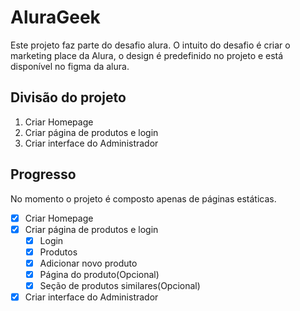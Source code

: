 # AluraGeek
Este projeto faz parte do desafio alura. O intuito do desafio é criar o marketing place da Alura, o design é predefinido no projeto e está disponível no figma da alura.

## Divisão do projeto
1. Criar Homepage
2. Criar página de produtos e login
3. Criar interface do Administrador

## Progresso

No momento o projeto é composto apenas de páginas estáticas.

- [x] Criar Homepage
- [x] Criar página de produtos e login
    - [x] Login
    - [x] Produtos
    - [x] Adicionar novo produto
    - [x] Página do produto(Opcional)
    - [x] Seção de produtos similares(Opcional)
- [x] Criar interface do Administrador